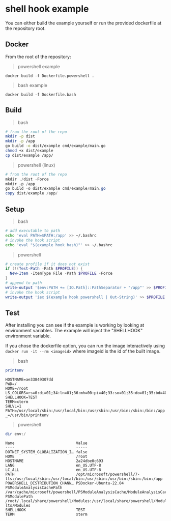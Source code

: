 # shell hook example

You can either build the example yourself or run the provided dockerfile at the repository root. 

## Docker

From the root of the repository:

> powershell example 

```
docker build -f Dockerfile.powershell .
```

> bash example

```
docker build -f Dockerfile.bash
```

## Build

> bash

```bash
# from the root of the repo
mkdir -p dist
mkdir -p /app
go build -o dist/example cmd/example/main.go
chmod +x dist/example
cp dist/example /app/
```

> powershell (linux)

```powershell
# from the root of the repo
mkdir ./dist -Force
mkdir -p /app
go build -o dist/example cmd/example/main.go
copy dist/example /app/
```

## Setup 

> bash

```bash
# add executable to path
echo 'eval PATH=$PATH:/app' >> ~/.bashrc
# invoke the hook script
echo 'eval "$(example hook bash)"' >> ~/.bashrc
```

> powershell

```powershell
# create profile if it does not exist
if (!(Test-Path -Path $PROFILE)) { 
  New-Item -ItemType File -Path $PROFILE -Force
}
# append to path
write-output '$env:PATH += [IO.Path]::PathSeparator + "/app"' >> $PROFILE
# invoke the hook script
write-output 'iex $(example hook powershell | Out-String)' >> $PROFILE
```

## Test

After installing you can see if the example is working by looking at environment variables. The example will inject the "SHELLHOOK" environment variable.

If you chose the dockerfile option, you can run the image interactively using `docker run -it --rm <imageid>` where imageid is the id of the built image.

> bash

```bash
printenv
```

```
HOSTNAME=ae33849307dd
PWD=/
HOME=/root
LS_COLORS=rs=0:di=01;34:ln=01;36:mh=00:pi=40;33:so=01;35:do=01;35:bd=40;33;01:cd=40;33;01:or=40;31;01:mi=00:su=37;41:sg=30;43:ca=30;41:tw=30;42:ow=34;42:st=37;44:ex=01;32:*.tar=01;31:*.tgz=01;31:*.arc=01;31:*.arj=01;31:*.taz=01;31:*.lha=01;31:*.lz4=01;31:*.lzh=01;31:*.lzma=01;31:*.tlz=01;31:*.txz=01;31:*.tzo=01;31:*.t7z=01;31:*.zip=01;31:*.z=01;31:*.dz=01;31:*.gz=01;31:*.lrz=01;31:*.lz=01;31:*.lzo=01;31:*.xz=01;31:*.zst=01;31:*.tzst=01;31:*.bz2=01;31:*.bz=01;31:*.tbz=01;31:*.tbz2=01;31:*.tz=01;31:*.deb=01;31:*.rpm=01;31:*.jar=01;31:*.war=01;31:*.ear=01;31:*.sar=01;31:*.rar=01;31:*.alz=01;31:*.ace=01;31:*.zoo=01;31:*.cpio=01;31:*.7z=01;31:*.rz=01;31:*.cab=01;31:*.wim=01;31:*.swm=01;31:*.dwm=01;31:*.esd=01;31:*.jpg=01;35:*.jpeg=01;35:*.mjpg=01;35:*.mjpeg=01;35:*.gif=01;35:*.bmp=01;35:*.pbm=01;35:*.pgm=01;35:*.ppm=01;35:*.tga=01;35:*.xbm=01;35:*.xpm=01;35:*.tif=01;35:*.tiff=01;35:*.png=01;35:*.svg=01;35:*.svgz=01;35:*.mng=01;35:*.pcx=01;35:*.mov=01;35:*.mpg=01;35:*.mpeg=01;35:*.m2v=01;35:*.mkv=01;35:*.webm=01;35:*.webp=01;35:*.ogm=01;35:*.mp4=01;35:*.m4v=01;35:*.mp4v=01;35:*.vob=01;35:*.qt=01;35:*.nuv=01;35:*.wmv=01;35:*.asf=01;35:*.rm=01;35:*.rmvb=01;35:*.flc=01;35:*.avi=01;35:*.fli=01;35:*.flv=01;35:*.gl=01;35:*.dl=01;35:*.xcf=01;35:*.xwd=01;35:*.yuv=01;35:*.cgm=01;35:*.emf=01;35:*.ogv=01;35:*.ogx=01;35:*.aac=00;36:*.au=00;36:*.flac=00;36:*.m4a=00;36:*.mid=00;36:*.midi=00;36:*.mka=00;36:*.mp3=00;36:*.mpc=00;36:*.ogg=00;36:*.ra=00;36:*.wav=00;36:*.oga=00;36:*.opus=00;36:*.spx=00;36:*.xspf=00;36:
SHELLHOOK=TEST
TERM=xterm
SHLVL=1
PATH=/usr/local/sbin:/usr/local/bin:/usr/sbin:/usr/bin:/sbin:/bin:/app
_=/usr/bin/printenv
```

> powershell

```powershell
dir env:/
```

```
Name                           Value
----                           -----
DOTNET_SYSTEM_GLOBALIZATION_I… false
HOME                           /root
HOSTNAME                       2a24dbe0c693
LANG                           en_US.UTF-8
LC_ALL                         en_US.UTF-8
PATH                           /opt/microsoft/powershell/7-lts:/usr/local/sbin:/usr/local/bin:/usr/sbin:/usr/bin:/sbin:/bin:/app
POWERSHELL_DISTRIBUTION_CHANN… PSDocker-Ubuntu-22.04
PSModuleAnalysisCachePath      /var/cache/microsoft/powershell/PSModuleAnalysisCache/ModuleAnalysisCache
PSModulePath                   /root/.local/share/powershell/Modules:/usr/local/share/powershell/Modules:/opt/microsoft/powershell/7-lts/Modules     
SHELLHOOK                      TEST
TERM                           xterm
```